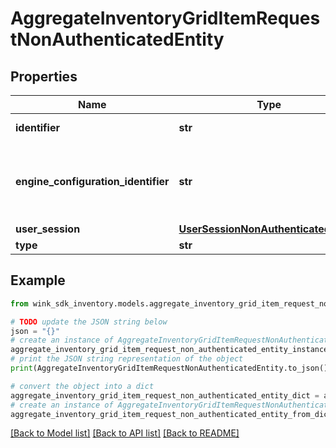 # AggregateInventoryGridItemRequestNonAuthenticatedEntity


## Properties

Name | Type | Description | Notes
------------ | ------------- | ------------- | -------------
**identifier** | **str** | Record identifier | 
**engine_configuration_identifier** | **str** | The configuration identifier that was used during this call. | [optional] 
**user_session** | [**UserSessionNonAuthenticatedEntity**](UserSessionNonAuthenticatedEntity.md) |  | 
**type** | **str** |  | 

## Example

```python
from wink_sdk_inventory.models.aggregate_inventory_grid_item_request_non_authenticated_entity import AggregateInventoryGridItemRequestNonAuthenticatedEntity

# TODO update the JSON string below
json = "{}"
# create an instance of AggregateInventoryGridItemRequestNonAuthenticatedEntity from a JSON string
aggregate_inventory_grid_item_request_non_authenticated_entity_instance = AggregateInventoryGridItemRequestNonAuthenticatedEntity.from_json(json)
# print the JSON string representation of the object
print(AggregateInventoryGridItemRequestNonAuthenticatedEntity.to_json())

# convert the object into a dict
aggregate_inventory_grid_item_request_non_authenticated_entity_dict = aggregate_inventory_grid_item_request_non_authenticated_entity_instance.to_dict()
# create an instance of AggregateInventoryGridItemRequestNonAuthenticatedEntity from a dict
aggregate_inventory_grid_item_request_non_authenticated_entity_from_dict = AggregateInventoryGridItemRequestNonAuthenticatedEntity.from_dict(aggregate_inventory_grid_item_request_non_authenticated_entity_dict)
```
[[Back to Model list]](../README.md#documentation-for-models) [[Back to API list]](../README.md#documentation-for-api-endpoints) [[Back to README]](../README.md)


